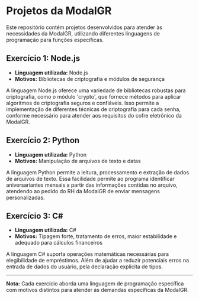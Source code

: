 # Projetos da ModalGR

Este repositório contém projetos desenvolvidos para atender às necessidades da ModalGR, utilizando diferentes linguagens de programação para funções específicas.

## Exercício 1: Node.js

- **Linguagem utilizada:** Node.js
- **Motivos:** Bibliotecas de criptografia e módulos de segurança

A linguagem Node.js oferece uma variedade de bibliotecas robustas para criptografia, como o módulo 'crypto', que fornece métodos para aplicar algoritmos de criptografia seguros e confiáveis. Isso permite a implementação de diferentes técnicas de criptografia para cada senha, conforme necessário para atender aos requisitos do cofre eletrônico da ModalGR.

## Exercício 2: Python

- **Linguagem utilizada:** Python
- **Motivos:** Manipulação de arquivos de texto e datas

A linguagem Python permite a leitura, processamento e extração de dados de arquivos de texto. Essa facilidade permite ao programa identificar aniversariantes mensais a partir das informações contidas no arquivo, atendendo ao pedido do RH da ModalGR de enviar mensagens personalizadas.

## Exercício 3: C#

- **Linguagem utilizada:** C#
- **Motivos:** Tipagem forte, tratamento de erros, maior estabilidade e adequado para cálculos financeiros

A linguagem C# suporta operações matemáticas necessárias para elegibilidade de empréstimos. Além de ajudar a reduzir potenciais erros na entrada de dados do usuário, pela declaração explícita de tipos.

---

**Nota:** Cada exercício aborda uma linguagem de programação específica com motivos distintos para atender às demandas específicas da ModalGR.
